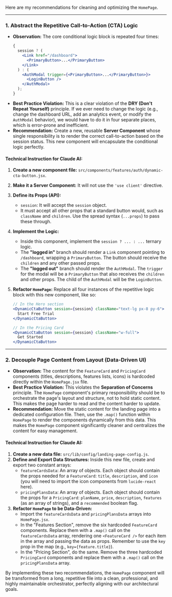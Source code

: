 Here are my recommendations for cleaning and optimizing the `HomePage`.

---

### **1. Abstract the Repetitive Call-to-Action (CTA) Logic**

- **Observation:** The core conditional logic block is repeated four times:
  ```jsx
  {
    session ? (
      <Link href="/dashboard">
        <PrimaryButton>...</PrimaryButton>
      </Link>
    ) : (
      <AuthModal trigger={<PrimaryButton>...</PrimaryButton>}>
        <LoginButton />
      </AuthModal>
    );
  }
  ```
- **Best Practice Violation:** This is a clear violation of the **DRY (Don't Repeat Yourself)** principle. If we ever need to change the logic (e.g., change the dashboard URL, add an analytics event, or modify the `AuthModal` behavior), we would have to do it in four separate places, which is error-prone and inefficient.
- **Recommendation:** Create a new, reusable **Server Component** whose single responsibility is to render the correct call-to-action based on the session status. This new component will encapsulate the conditional logic perfectly.

#### **Technical Instruction for Claude AI:**

1.  **Create a new component file:** `src/components/features/auth/dynamic-cta-button.jsx`.
2.  **Make it a Server Component:** It will not use the `'use client'` directive.
3.  **Define its Props (API):**
    - `session`: It will accept the `session` object.
    - It must accept all other props that a standard button would, such as `className` and `children`. Use the spread syntax (`...props`) to pass these through.
4.  **Implement the Logic:**
    - Inside this component, implement the `session ? ... : ...` ternary logic.
    - The **"logged in"** branch should render a `Link` component pointing to `/dashboard`, wrapping a `PrimaryButton`. The button should receive the `children` and any other passed props.
    - The **"logged out"** branch should render the `AuthModal`. The `trigger` for the modal will be a `PrimaryButton` that also receives the `children` and other props. The child of the `AuthModal` will be the `LoginButton`.
5.  **Refactor `HomePage`:** Replace all four instances of the repetitive logic block with this new component, like so:

    ```jsx
    // In the Hero section
    <DynamicCtaButton session={session} className="text-lg px-8 py-6">
      Start Free Trial
    </DynamicCtaButton>

    // In the Pricing Card
    <DynamicCtaButton session={session} className="w-full">
      Get Started
    </DynamicCtaButton>
    ```

---

### **2. Decouple Page Content from Layout (Data-Driven UI)**

- **Observation:** The content for the `FeatureCard` and `PricingCard` components (titles, descriptions, features lists, icons) is hardcoded directly within the `HomePage.jsx` file.
- **Best Practice Violation:** This violates the **Separation of Concerns** principle. The `HomePage` component's primary responsibility should be to orchestrate the page's layout and structure, not to hold static content. This makes the page harder to read and the content harder to update.
- **Recommendation:** Move the static content for the landing page into a dedicated configuration file. Then, use the `.map()` function within `HomePage` to render the components dynamically from this data. This makes the `HomePage` component significantly cleaner and centralizes the content for easy management.

#### **Technical Instruction for Claude AI:**

1.  **Create a new data file:** `src/lib/config/landing-page-config.js`.
2.  **Define and Export Data Structures:** Inside this new file, create and export two constant arrays:
    - `featureCardsData`: An array of objects. Each object should contain the props needed for a `FeatureCard`: `title`, `description`, and `icon` (you will need to import the icon components from `lucide-react` here).
    - `pricingPlansData`: An array of objects. Each object should contain the props for a `PricingCard`: `planName`, `price`, `description`, `features` (as an array of strings), and a `recommended` boolean flag.
3.  **Refactor `HomePage` to be Data-Driven:**
    - Import the `featureCardsData` and `pricingPlansData` arrays into `HomePage.jsx`.
    - In the "Features Section", remove the six hardcoded `FeatureCard` components. Replace them with a `.map()` call on the `featureCardsData` array, rendering one `<FeatureCard />` for each item in the array and passing the data as props. Remember to use the `key` prop in the map (e.g., `key={feature.title}`).
    - In the "Pricing Section", do the same. Remove the three hardcoded `PricingCard` components and replace them with a `.map()` call on the `pricingPlansData` array.

By implementing these two recommendations, the `HomePage` component will be transformed from a long, repetitive file into a clean, professional, and highly maintainable orchestrator, perfectly aligning with our architectural goals.

